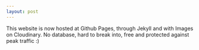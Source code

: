 ```yaml
---
layout: post
---
```


This website is now hosted at Github Pages, through Jekyll and with Images on Cloudinary. No database, hard to break into, free and protected against peak traffic :)
